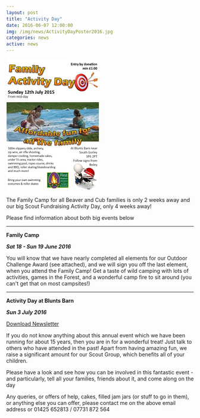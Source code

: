 ```yaml
---
layout: post
title: "Activity Day"
date: 2016-06-07 12:00:00
img: /img/news/ActivityDayPoster2016.jpg
categories: news
active: news
---
```


<a href="#" data-featherlight="/img/news/ActivityDayPoster2016.jpg"><img class="img-responsive pull-right img-text" src="/img/news/ActivityDayPoster2016Thumb.jpg" alt="Activity Day Poster 2016"></a>

The Family Camp for all Beaver and Cub families is only 2 weeks away and our big Scout Fundraising Activity Day, only 4 weeks away! 

Please find information about both big events below

---

**Family Camp**

***Sat 18 - Sun 19 June 2016***

You will know that we have nearly completed all elements for our Outdoor Challenge Award (see attached), and we will sign you off the last element, when you attend the Family Camp!  Get a taste of wild camping with lots of activities, games in the Forest, and a wonderful camp fire to sit around (you can't get that on most campsites!) 

---

**Activity Day at Blunts Barn**

***Sun 3 July 2016***

<a href="/files/FamilyActivityDay2016.pdf" target="_blank">Download Newsletter</a>

If you do not know anything about this annual event which we have been running for about 15 years, then you are in for a wonderful treat!  Just talk to others who have attended in the past!  Apart from having amazing fun, we raise a significant amount for our Scout Group, which benefits all of your children. 

Please have a look and see how you can be involved in this fantastic event - and particularly, tell all your families, friends about it, and come along on the day 

Any queries, or offers of help, cakes, filled jam jars (or stuff to go in them), or anything else you can offer, please contact me on the above email address or 01425 652813 / 07731 872 564

